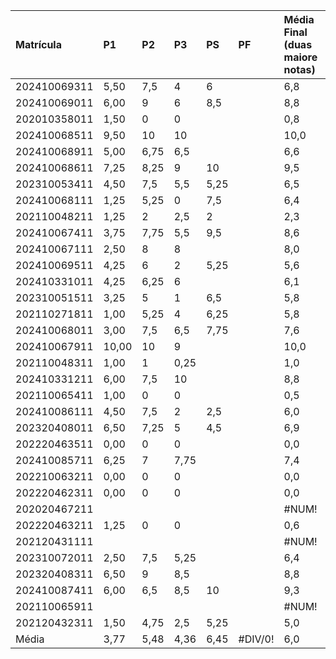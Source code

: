 | Matrícula | P1 | P2 | P3 | PS | PF | Média Final (duas maiore notas) | Presença até 20/05/25 (14 aulas dadas) | Percentual de frequência | Situação |
| :--- | :--- | :--- | :--- | :--- | :--- | :--- | :--- | :--- | :--- |
| 202410069311 | 5,50 | 7,5 | 4 | 6 | | 6,8 | 14 | 100,00 | Aprovado |
| 202410069011 | 6,00 | 9 | 6 | 8,5 | | 8,8 | 13 | 92,86 | Aprovado |
| 202010358011 | 1,50 | 0 | 0 | | | 0,8 | 11 | 78,57 | Reprovado |
| 202410068511 | 9,50 | 10 | 10 | | | 10,0 | 14 | 100,00 | Aprovado |
| 202410068911 | 5,00 | 6,75 | 6,5 | | | 6,6 | 13 | 92,86 | Aprovado |
| 202410068611 | 7,25 | 8,25 | 9 | 10 | | 9,5 | 14 | 100,00 | Aprovado |
| 202310053411 | 4,50 | 7,5 | 5,5 | 5,25 | | 6,5 | 14 | 100,00 | Aprovado |
| 202410068111 | 1,25 | 5,25 | 0 | 7,5 | | 6,4 | 13 | 92,86 | Aprovado |
| 202110048211 | 1,25 | 2 | 2,5 | 2 | | 2,3 | 14 | 100,00 | Reprovado |
| 202410067411 | 3,75 | 7,75 | 5,5 | 9,5 | | 8,6 | 13 | 92,86 | Aprovado |
| 202410067111 | 2,50 | 8 | 8 | | | 8,0 | 11 | 78,57 | Aprovado |
| 202410069511 | 4,25 | 6 | 2 | 5,25 | | 5,6 | 11 | 78,57 | Aprovado |
| 202410331011 | 4,25 | 6,25 | 6 | | | 6,1 | 11 | 78,57 | Aprovado |
| 202310051511 | 3,25 | 5 | 1 | 6,5 | | 5,8 | 14 | 100,00 | Aprovado |
| 202110271811 | 1,00 | 5,25 | 4 | 6,25 | | 5,8 | 13 | 92,86 | Aprovado |
| 202410068011 | 3,00 | 7,5 | 6,5 | 7,75 | | 7,6 | 14 | 100,00 | Aprovado |
| 202410067911 | 10,00 | 10 | 9 | | | 10,0 | 14 | 100,00 | Aprovado |
| 202110048311 | 1,00 | 1 | 0,25 | | | 1,0 | 12 | 85,71 | Reprovado |
| 202410331211 | 6,00 | 7,5 | 10 | | | 8,8 | 10 | 71,43 | Aprovado |
| 202110065411 | 1,00 | 0 | 0 | | | 0,5 | 8 | 57,14 | Reprovado |
| 202410086111 | 4,50 | 7,5 | 2 | 2,5 | | 6,0 | 12 | 85,71 | Aprovado |
| 202320408011 | 6,50 | 7,25 | 5 | 4,5 | | 6,9 | 11 | 78,57 | Aprovado |
| 202220463511 | 0,00 | 0 | 0 | | | 0,0 | 2 | 14,29 | Reprovado |
| 202410085711 | 6,25 | 7 | 7,75 | | | 7,4 | 9 | 64,29 | Aprovado |
| 202210063211 | 0,00 | 0 | 0 | | | 0,0 | 13 | 92,86 | Reprovado |
| 202220462311 | 0,00 | 0 | 0 | | | 0,0 | 1 | 7,14 | Reprovado |
| 202020467211 | | | | | | \#NUM! | 12 | 85,71 | \#NUM! |
| 202220463211 | 1,25 | 0 | 0 | | | 0,6 | 7 | 50,00 | Reprovado |
| 202120431111 | | | | | | \#NUM! | 7 | 50,00 | \#NUM! |
| 202310072011 | 2,50 | 7,5 | 5,25 | | | 6,4 | 12 | 85,71 | Aprovado |
| 202320408311 | 6,50 | 9 | 8,5 | | | 8,8 | 14 | 100,00 | Aprovado |
| 202410087411 | 6,00 | 6,5 | 8,5 | 10 | | 9,3 | 10 | 71,43 | Aprovado |
| 202110065911 | | | | | | \#NUM! | 3 | 21,43 | \#NUM! |
| 202120432311 | 1,50 | 4,75 | 2,5 | 5,25 | | 5,0 | 12 | 85,71 | Aprovado |
| Média | 3,77 | 5,48 | 4,36 | 6,45 | \#DIV/0! | 6,0 | 11,06 | 78,99 | |
